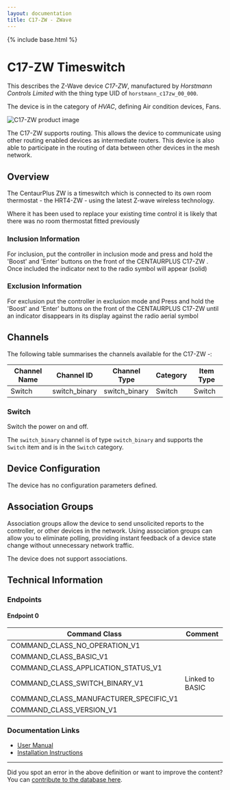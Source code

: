 ```yaml
---
layout: documentation
title: C17-ZW - ZWave
---
```


{% include base.html %}

# C17-ZW Timeswitch
This describes the Z-Wave device *C17-ZW*, manufactured by *Horstmann Controls Limited* with the thing type UID of ```horstmann_c17zw_00_000```.

The device is in the category of *HVAC*, defining Air condition devices, Fans.

![C17-ZW product image](https://opensmarthouse.org/zwavedatabase/652/image/)


The C17-ZW supports routing. This allows the device to communicate using other routing enabled devices as intermediate routers.  This device is also able to participate in the routing of data between other devices in the mesh network.

## Overview

The CentaurPlus ZW is a timeswitch which is connected to its own room thermostat - the HRT4-ZW - using the latest Z-wave wireless technology. 

Where it has been used to replace your existing time control it is likely that there was no room thermostat fitted previously

### Inclusion Information

For inclusion, put the controller in inclusion mode and press and hold the 'Boost' and 'Enter' buttons on the front of the CENTAURPLUS C17-ZW . Once included the indicator next to the radio symbol will appear (solid)  

### Exclusion Information

For exclusion put the controller in exclusion mode and Press and hold the 'Boost' and 'Enter' buttons on the front of the CENTAURPLUS C17-ZW until an indicator disappears in its display against the radio aerial symbol

## Channels

The following table summarises the channels available for the C17-ZW -:

| Channel Name | Channel ID | Channel Type | Category | Item Type |
|--------------|------------|--------------|----------|-----------|
| Switch | switch_binary | switch_binary | Switch | Switch | 

### Switch
Switch the power on and off.

The ```switch_binary``` channel is of type ```switch_binary``` and supports the ```Switch``` item and is in the ```Switch``` category.



## Device Configuration

The device has no configuration parameters defined.

## Association Groups

Association groups allow the device to send unsolicited reports to the controller, or other devices in the network. Using association groups can allow you to eliminate polling, providing instant feedback of a device state change without unnecessary network traffic.

The device does not support associations.
## Technical Information

### Endpoints

#### Endpoint 0

| Command Class | Comment |
|---------------|---------|
| COMMAND_CLASS_NO_OPERATION_V1| |
| COMMAND_CLASS_BASIC_V1| |
| COMMAND_CLASS_APPLICATION_STATUS_V1| |
| COMMAND_CLASS_SWITCH_BINARY_V1| Linked to BASIC|
| COMMAND_CLASS_MANUFACTURER_SPECIFIC_V1| |
| COMMAND_CLASS_VERSION_V1| |

### Documentation Links

* [User Manual](https://opensmarthouse.org/zwavedatabase/652/reference/user-guide-CentaurPlus-ZW--C17ZW-and-HRT4-ZW.pdf)
* [Installation Instructions](https://opensmarthouse.org/zwavedatabase/652/reference/installer-guide-CentaurPlus-ZW--c17zw-and-hrt4zw.pdf)

---

Did you spot an error in the above definition or want to improve the content?
You can [contribute to the database here](https://opensmarthouse.org/zwavedatabase/652).
